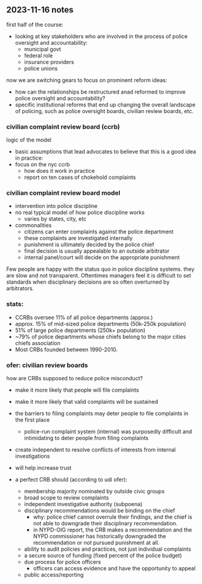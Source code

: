 ## 2023-11-16 notes 

first half of the course:
- looking at key stakeholders who are involved in the process of police oversight and accountability: 
    - municipal govt 
    - federal role 
    - insurance providers
    - police unions 

now we are switching gears to focus on prominent reform ideas: 
- how can the relationships be restructured anad reformed to improve police oversight and accountability?
- specific institutional reforms that end up changing the overall landscape of policing, such as police oversight boards, civilian review boards, etc.

### civilian complaint review board (ccrb)

logic of the model
- basic assumptions that lead advocates to believe that this is a good idea
in practice:
- focus on the nyc ccrb
    - how does it work in practice 
    - report on ten cases of chokehold complaints

### civilian complaint review board model

 - intervention into police discipline 
 - no real typical model of how police discipline works 
    - varies by states, city, etc
- commonalities 
    - citizens can enter complaints against the police department
    - these complaints are investigated internally 
    - punishment is ultimately decided by the police chief 
    - final decision is usually appealable to an outside arbitrator 
    - internal panel/court will decide on the appropriate punishment 

Few people are happy with the status quo in police discipline systems. they are slow and not transparent. Oftentimes managers feel it is difficult to set standards when disciplinary decisions are so often overturned by arbitrators.

### stats:
- CCRBs oversee 11% of all police departments (approx.)
- approx. 15% of mid-sized police departments (50k-250k population)
- 51% of large police departments (250k+ population)
- ~79% of police departments whose chiefs belong to the major cities chiefs association
- Most CRBs founded between 1990-2010.

### ofer: civilian review boards 
how are CRBs supposed to reduce police misconduct?
- make it more likely that people will file complaints 
- make it more likely that valid complaints will be sustained 
- the barriers to filing complaints may deter people to file complaints in the first place
    - police-run complaint system (internal) was purposedly difficult and intimidating to deter people from filing complaints
- create independent to resolve conflicts of interests from internal investigations 
- will help increase trust 

- a perfect CRB should (according to udi ofer): 
    - membership majority nominated by outside civic groups
    - broad scope to review complaints 
    - independent investigative authority (subpoena)
    - disciplinary recommendations would be binding on the chief
        - why: police chief cannot overrule their findings, and the chief is not able to downgrade their disciplinary recommendation.
        - in NYPD-OIG report, the CRB makes a recommendation and the NYPD commissioner has historically downgraded the recommendation or not pursued punishment at all.
    - ability to audit policies and practices, not just individual complaints 
    - a secure source of funding (fixed percent of the police budget)
    - due process for police officers 
        - officers can access evidence and have the opportunity to appeal
    - public access/reporting 

